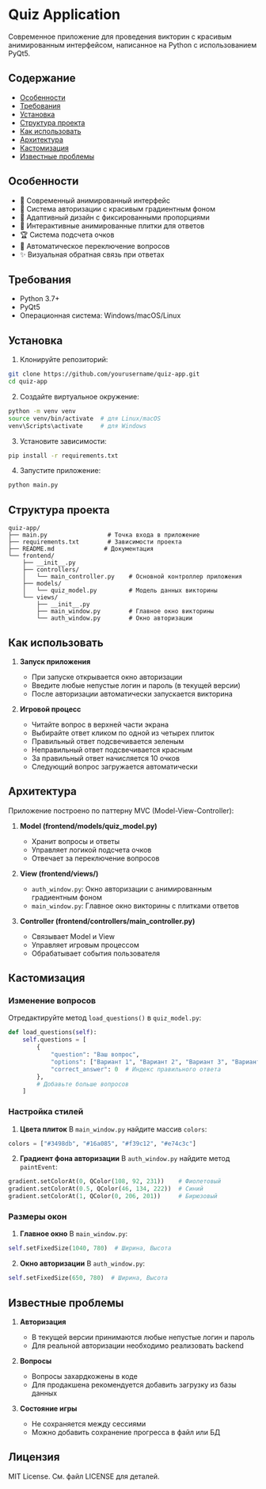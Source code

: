 # Quiz Application

Современное приложение для проведения викторин с красивым анимированным интерфейсом, написанное на Python с использованием PyQt5.

## Содержание
- [Особенности](#особенности)
- [Требования](#требования)
- [Установка](#установка)
- [Структура проекта](#структура-проекта)
- [Как использовать](#как-использовать)
- [Архитектура](#архитектура)
- [Кастомизация](#кастомизация)
- [Известные проблемы](#известные-проблемы)

## Особенности

- 🎨 Современный анимированный интерфейс
- 🔐 Система авторизации с красивым градиентным фоном
- 📱 Адаптивный дизайн с фиксированными пропорциями
- 🎯 Интерактивные анимированные плитки для ответов
- 🏆 Система подсчета очков
- 🔄 Автоматическое переключение вопросов
- ✨ Визуальная обратная связь при ответах

## Требования

- Python 3.7+
- PyQt5
- Операционная система: Windows/macOS/Linux

## Установка

1. Клонируйте репозиторий:
```bash
git clone https://github.com/yourusername/quiz-app.git
cd quiz-app
```

2. Создайте виртуальное окружение:
```bash
python -m venv venv
source venv/bin/activate  # для Linux/macOS
venv\Scripts\activate     # для Windows
```

3. Установите зависимости:
```bash
pip install -r requirements.txt
```

4. Запустите приложение:
```bash
python main.py
```

## Структура проекта

```
quiz-app/
├── main.py                 # Точка входа в приложение
├── requirements.txt        # Зависимости проекта
├── README.md              # Документация
└── frontend/
    ├── __init__.py
    ├── controllers/
    │   └── main_controller.py    # Основной контроллер приложения
    ├── models/
    │   └── quiz_model.py         # Модель данных викторины
    └── views/
        ├── __init__.py
        ├── main_window.py        # Главное окно викторины
        └── auth_window.py        # Окно авторизации
```

## Как использовать

1. **Запуск приложения**
   - При запуске открывается окно авторизации
   - Введите любые непустые логин и пароль (в текущей версии)
   - После авторизации автоматически запускается викторина

2. **Игровой процесс**
   - Читайте вопрос в верхней части экрана
   - Выбирайте ответ кликом по одной из четырех плиток
   - Правильный ответ подсвечивается зеленым
   - Неправильный ответ подсвечивается красным
   - За правильный ответ начисляется 10 очков
   - Следующий вопрос загружается автоматически

## Архитектура

Приложение построено по паттерну MVC (Model-View-Controller):

1. **Model (frontend/models/quiz_model.py)**
   - Хранит вопросы и ответы
   - Управляет логикой подсчета очков
   - Отвечает за переключение вопросов

2. **View (frontend/views/)**
   - `auth_window.py`: Окно авторизации с анимированным градиентным фоном
   - `main_window.py`: Главное окно викторины с плитками ответов

3. **Controller (frontend/controllers/main_controller.py)**
   - Связывает Model и View
   - Управляет игровым процессом
   - Обрабатывает события пользователя

## Кастомизация

### Изменение вопросов
Отредактируйте метод `load_questions()` в `quiz_model.py`:
```python
def load_questions(self):
    self.questions = [
        {
            "question": "Ваш вопрос",
            "options": ["Вариант 1", "Вариант 2", "Вариант 3", "Вариант 4"],
            "correct_answer": 0  # Индекс правильного ответа
        },
        # Добавьте больше вопросов
    ]
```

### Настройка стилей
1. **Цвета плиток**
В `main_window.py` найдите массив `colors`:
```python
colors = ["#3498db", "#16a085", "#f39c12", "#e74c3c"]
```

2. **Градиент фона авторизации**
В `auth_window.py` найдите метод `paintEvent`:
```python
gradient.setColorAt(0, QColor(108, 92, 231))    # Фиолетовый
gradient.setColorAt(0.5, QColor(46, 134, 222))  # Синий
gradient.setColorAt(1, QColor(0, 206, 201))     # Бирюзовый
```

### Размеры окон
1. **Главное окно**
В `main_window.py`:
```python
self.setFixedSize(1040, 780)  # Ширина, Высота
```

2. **Окно авторизации**
В `auth_window.py`:
```python
self.setFixedSize(650, 780)  # Ширина, Высота
```

## Известные проблемы

1. **Авторизация**
   - В текущей версии принимаются любые непустые логин и пароль
   - Для реальной авторизации необходимо реализовать backend

2. **Вопросы**
   - Вопросы захардкожены в коде
   - Для продакшена рекомендуется добавить загрузку из базы данных

3. **Состояние игры**
   - Не сохраняется между сессиями
   - Можно добавить сохранение прогресса в файл или БД

## Лицензия

MIT License. См. файл LICENSE для деталей.